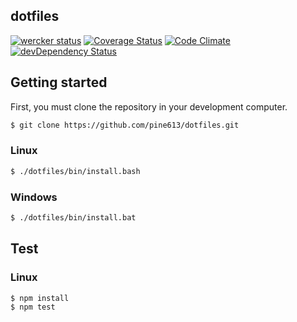 dotfiles
--------

[![wercker status](https://app.wercker.com/status/0f3a3fac65929edc8fd6e53818d5aba6/s/master "wercker status")](https://app.wercker.com/project/bykey/0f3a3fac65929edc8fd6e53818d5aba6)
[![Coverage Status](https://coveralls.io/repos/pine613/dotfiles/badge.svg)](https://coveralls.io/r/pine613/dotfiles)
[![Code Climate](https://codeclimate.com/github/pine613/dotfiles/badges/gpa.svg)](https://codeclimate.com/github/pine613/dotfiles)
[![devDependency Status](https://david-dm.org/pine613/dotfiles/dev-status.svg)](https://david-dm.org/pine613/dotfiles#info=devDependencies)

## Getting started
First, you must clone the repository in your development computer.

```sh
$ git clone https://github.com/pine613/dotfiles.git
```

### Linux

```sh
$ ./dotfiles/bin/install.bash
```

### Windows

```sh
$ ./dotfiles/bin/install.bat
```

## Test
### Linux

```sh
$ npm install
$ npm test
```
